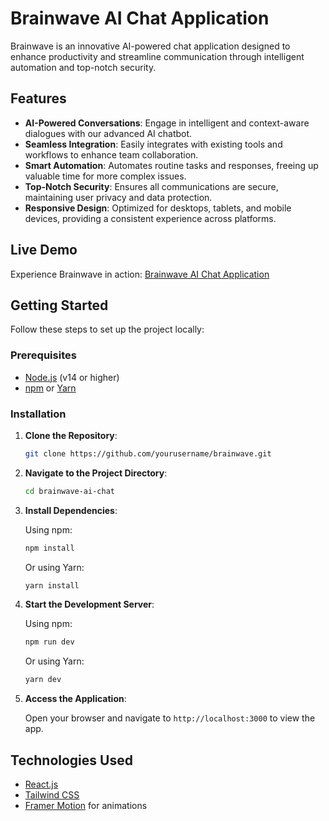 # Brainwave AI Chat Application

Brainwave is an innovative AI-powered chat application designed to enhance productivity and streamline communication through intelligent automation and top-notch security.

## Features

- **AI-Powered Conversations**: Engage in intelligent and context-aware dialogues with our advanced AI chatbot.
- **Seamless Integration**: Easily integrates with existing tools and workflows to enhance team collaboration.
- **Smart Automation**: Automates routine tasks and responses, freeing up valuable time for more complex issues.
- **Top-Notch Security**: Ensures all communications are secure, maintaining user privacy and data protection.
- **Responsive Design**: Optimized for desktops, tablets, and mobile devices, providing a consistent experience across platforms.

## Live Demo

Experience Brainwave in action: [Brainwave AI Chat Application](https://ra-brainwave.vercel.app/)

## Getting Started

Follow these steps to set up the project locally:

### Prerequisites

- [Node.js](https://nodejs.org/) (v14 or higher)
- [npm](https://www.npmjs.com/) or [Yarn](https://yarnpkg.com/)

### Installation

1. **Clone the Repository**:

    ```bash
    git clone https://github.com/yourusername/brainwave.git
    ```

2. **Navigate to the Project Directory**:

    ```bash
    cd brainwave-ai-chat
    ```

3. **Install Dependencies**:

    Using npm:

    ```bash
    npm install
    ```

    Or using Yarn:

    ```bash
    yarn install
    ```

4. **Start the Development Server**:

    Using npm:

    ```bash
    npm run dev
    ```

    Or using Yarn:

    ```bash
    yarn dev
    ```

5. **Access the Application**:

    Open your browser and navigate to `http://localhost:3000` to view the app.

## Technologies Used

  - [React.js](https://reactjs.org/)
  - [Tailwind CSS](https://tailwindcss.com/)
  - [Framer Motion](https://www.framer.com/motion/) for animations
